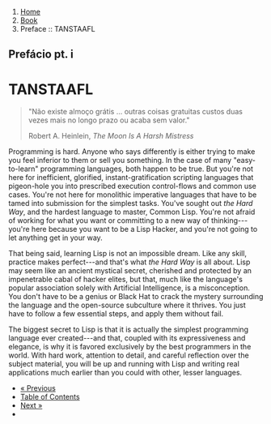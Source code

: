 <ol class="breadcrumb">
  <li><a href="/">Home</a></li>
  <li><a href="/book/">Book</a></li>
  <li class="active">Preface :: TANSTAAFL</li>
</ol>

## Prefácio pt. i

# TANSTAAFL

> "Não existe almoço grátis ... outras coisas gratuitas custos duas vezes mais no longo prazo ou acaba sem valor."
> <footer>Robert A. Heinlein, <em>The Moon Is A Harsh Mistress</em></footer>

Programming is hard.  Anyone who says differently is either trying to make you feel inferior to them or sell you something.  In the case of many "easy-to-learn" programming languages, both happen to be true.  But you're not here for inefficient, glorified, instant-gratification scripting languages that pigeon-hole you into prescribed execution control-flows and common use cases.  You're not here for monolithic imperative languages that have to be tamed into submission for the simplest tasks.  You've sought out *the Hard Way*, and the hardest language to master, Common Lisp.  You're not afraid of working for what you want or committing to a new way of thinking---you're here because you want to be a Lisp Hacker, and you're not going to let anything get in your way.

That being said, learning Lisp is not an impossible dream.  Like any skill, practice makes perfect---and that's what *the Hard Way* is all about.  Lisp may seem like an ancient mystical secret, cherished and protected by an impenetrable cabal of hacker elites, but that, much like the language's popular association solely with Artificial Intelligence, is a misconception.  You don't have to be a genius or Black Hat to crack the mystery surrounding the language and the open-source subculture where it thrives.  You just have to follow a few essential steps, and apply them without fail.

The biggest secret to Lisp is that it is actually the simplest programming language ever created---and that, coupled with its expressiveness and elegance, is why it is favored exclusively by the best programmers in the world.  With hard work, attention to detail, and careful reflection over the subject material, you will be up and running with Lisp and writing real applications much earlier than you could with other, lesser languages.

<ul class="pager">
  <li class="previous disabled"><a href="#">&laquo; Previous</a></li>
  <li><a href="/book/">Table of Contents</a></li>
  <li class="next"><a href="/book/preface-part-two/">Next &raquo;</a><li>
</ul>
